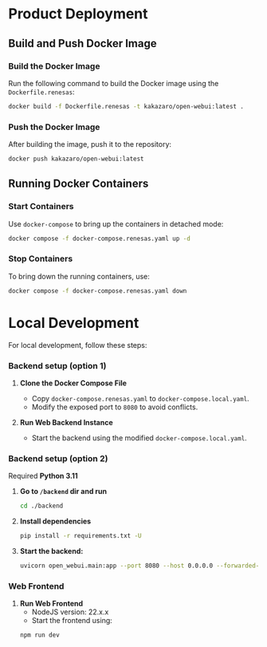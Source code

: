# Product Deployment

## Build and Push Docker Image

### Build the Docker Image
Run the following command to build the Docker image using the `Dockerfile.renesas`:

```bash
docker build -f Dockerfile.renesas -t kakazaro/open-webui:latest .
```  

### Push the Docker Image
After building the image, push it to the repository:

```bash
docker push kakazaro/open-webui:latest
```  

## Running Docker Containers

### Start Containers
Use `docker-compose` to bring up the containers in detached mode:

```bash
docker compose -f docker-compose.renesas.yaml up -d
```  

### Stop Containers
To bring down the running containers, use:

```bash
docker compose -f docker-compose.renesas.yaml down
```  

# Local Development

For local development, follow these steps:

### Backend setup (option 1)

1. **Clone the Docker Compose File**
    - Copy `docker-compose.renesas.yaml` to `docker-compose.local.yaml`.
    - Modify the exposed port to `8080` to avoid conflicts.

2. **Run Web Backend Instance**
    - Start the backend using the modified `docker-compose.local.yaml`.

### Backend setup (option 2)

Required **Python 3.11**

1. **Go to `/backend` dir and run**
   ```bash
   cd ./backend
   ```  

2. **Install dependencies**
   ```bash
   pip install -r requirements.txt -U
   ```  

3. **Start the backend:**
   ```bash
   uvicorn open_webui.main:app --port 8080 --host 0.0.0.0 --forwarded-allow-ips '*' --reload
   ```  

### Web Frontend

1. **Run Web Frontend**
    - NodeJS version: 22.x.x
    - Start the frontend using:
   ```bash
   npm run dev
   ```